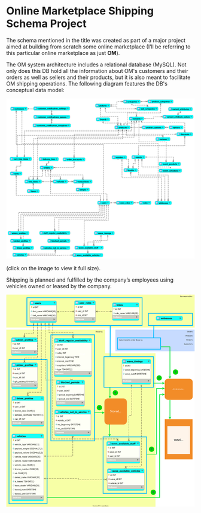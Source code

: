 # Online Marketplace Shipping Schema Project
The schema mentioned in the title was created as part of a major project aimed at building from scratch some online marketplace (I’ll be referring to this particular online marketplace as just **OM**). 

The OM system architecture includes a relational database (MySQL). Not only does this DB hold all the information about OM's customers and their orders as well as sellers and their products, but it is also meant to facilitate OM shipping operations. The following diagram features the DB's conceptual data model:

![ ](https://github.com/AndreiMaikov/MVM_Shipping--SQL/blob/main/images/OM_Full_condensed.png)

(click on the image to view it full size).

Shipping is planned and fulfilled by the company’s employees using vehicles owned or leased by the company.

![ ](https://github.com/AndreiMaikov/MVM_Shipping--SQL/blob/main/images/OM_Shipping.svg)

